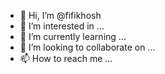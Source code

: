 - 👋 Hi, I’m @fifikhosh
- 👀 I’m interested in ...
- 🌱 I’m currently learning ...
- 💞️ I’m looking to collaborate on ...
- 📫 How to reach me ...

<!---
fifikhosh/fifikhosh is a ✨ special ✨ repository because its `README.md` (this file) appears on your GitHub profile.
You can click the Preview link to take a look at your changes.
--->
